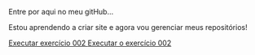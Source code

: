 Entre por aqui no meu gitHub...

Estou aprendendo a criar site e agora vou gerenciar meus repositórios!

<a href="https://anderson0517.github.io/html-css/exercicios/ex002/index.html">Executar exercício 002 </a>
<a href="https://anderson0517.github.io/html-css/exerc%C3%ADcios/ex002/index.html">Executar o exercício 002</a>